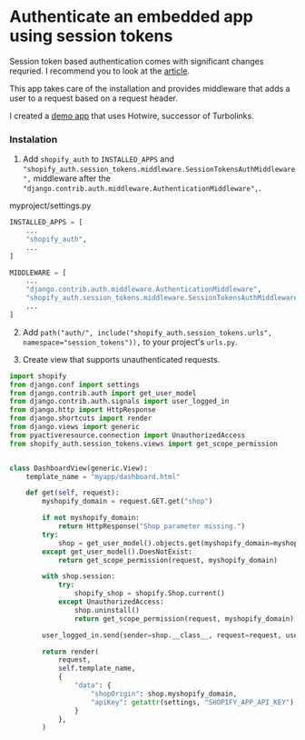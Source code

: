 # Authenticate an embedded app using session tokens

Session token based authentication comes with significant changes requried. I recommend you to look at the [article](https://shopify.dev/tutorials/authenticate-your-app-using-session-tokens).

This app takes care of the installation and provides middleware that adds a user to a request based on a request header.

I created a [demo app](https://github.com/digismoothie/django-session-token-auth-demo) that uses Hotwire, successor of Turbolinks.

### Instalation

1. Add `shopify_auth` to `INSTALLED_APPS` and `"shopify_auth.session_tokens.middleware.SessionTokensAuthMiddleware",` middleware after the `"django.contrib.auth.middleware.AuthenticationMiddleware",`.

myproject/settings.py
```python
INSTALLED_APPS = [
    ...
    "shopify_auth",
    ...
]

MIDDLEWARE = [
    ...
    "django.contrib.auth.middleware.AuthenticationMiddleware",
    "shopify_auth.session_tokens.middleware.SessionTokensAuthMiddleware", # This middleware has to be after django.contrib.auth.middleware.AuthenticationMiddleware.
    ...
]
```

2. Add `path("auth/", include("shopify_auth.session_tokens.urls", namespace="session_tokens")),` to your project's `urls.py`.

3. Create view that supports unauthenticated requests.


```python
import shopify
from django.conf import settings
from django.contrib.auth import get_user_model
from django.contrib.auth.signals import user_logged_in
from django.http import HttpResponse
from django.shortcuts import render
from django.views import generic
from pyactiveresource.connection import UnauthorizedAccess
from shopify_auth.session_tokens.views import get_scope_permission


class DashboardView(generic.View):
    template_name = "myapp/dashboard.html"

    def get(self, request):
        myshopify_domain = request.GET.get("shop")

        if not myshopify_domain:
            return HttpResponse("Shop parameter missing.")
        try:
            shop = get_user_model().objects.get(myshopify_domain=myshopify_domain)
        except get_user_model().DoesNotExist:
            return get_scope_permission(request, myshopify_domain)

        with shop.session:
            try:
                shopify_shop = shopify.Shop.current()
            except UnauthorizedAccess:
                shop.uninstall()
                return get_scope_permission(request, myshopify_domain)

        user_logged_in.send(sender=shop.__class__, request=request, user=shop)

        return render(
            request,
            self.template_name,
            {
                "data": {
                    "shopOrigin": shop.myshopify_domain,
                    "apiKey": getattr(settings, "SHOPIFY_APP_API_KEY"),
                }
            },
        )
```